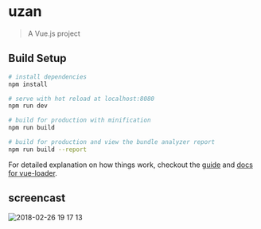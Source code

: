 # uzan

> A Vue.js project

## Build Setup

``` bash
# install dependencies
npm install

# serve with hot reload at localhost:8080
npm run dev

# build for production with minification
npm run build

# build for production and view the bundle analyzer report
npm run build --report
```

For detailed explanation on how things work, checkout the [guide](http://vuejs-templates.github.io/webpack/) and [docs for vue-loader](http://vuejs.github.io/vue-loader).


## screencast
![2018-02-26 19 17 13](https://user-images.githubusercontent.com/1762523/36667693-b5cf9e94-1b29-11e8-917a-ad85b30a8ac4.gif)
